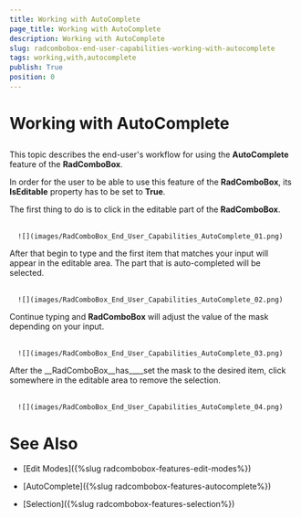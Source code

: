 ```yaml
---
title: Working with AutoComplete
page_title: Working with AutoComplete
description: Working with AutoComplete
slug: radcombobox-end-user-capabilities-working-with-autocomplete
tags: working,with,autocomplete
publish: True
position: 0
---
```


# Working with AutoComplete



## 

This topic describes the end-user's workflow for using the __AutoComplete__ feature of the __RadComboBox__.

>

In order for the user to be able to use this feature of the __RadComboBox__, its __IsEditable__ property has to be set to __True__.

The first thing to do is to click in the editable part of the __RadComboBox__.




         
      ![](images/RadComboBox_End_User_Capabilities_AutoComplete_01.png)

After that begin to type and the first item that matches your input will appear in the editable area. The part that is auto-completed will be selected.




         
      ![](images/RadComboBox_End_User_Capabilities_AutoComplete_02.png)

Continue typing and __RadComboBox__ will adjust the value of the mask depending on your input.




         
      ![](images/RadComboBox_End_User_Capabilities_AutoComplete_03.png)

After the __RadComboBox__has____set the mask to the desired item, click somewhere in the editable area to remove the selection.




         
      ![](images/RadComboBox_End_User_Capabilities_AutoComplete_04.png)

# See Also

 * [Edit Modes]({%slug radcombobox-features-edit-modes%})

 * [AutoComplete]({%slug radcombobox-features-autocomplete%})

 * [Selection]({%slug radcombobox-features-selection%})
